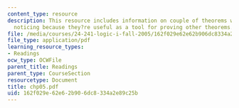 ```yaml
---
content_type: resource
description: This resource includes information on couple of theorems which, are worth
  noticing because they?re useful as a tool for proving other theorems.
file: /media/courses/24-241-logic-i-fall-2005/162f029e62e62b906dc8334a2e89c25b_chp05.pdf
file_type: application/pdf
learning_resource_types:
- Readings
ocw_type: OCWFile
parent_title: Readings
parent_type: CourseSection
resourcetype: Document
title: chp05.pdf
uid: 162f029e-62e6-2b90-6dc8-334a2e89c25b
---
```

